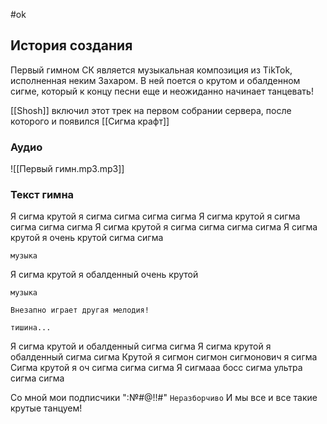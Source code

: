 #ok 
## История создания 

Первый гимном СК является музыкальная композиция из TikTok, исполненная неким Захаром. В ней поется о крутом и обалденном сигме, который к концу песни еще и неожиданно начинает танцевать!  

[[Shosh]] включил этот трек на первом собрании сервера, после которого и появился [[Сигма крафт]]

### Аудио

![[Первый гимн.mp3.mp3]]
### Текст гимна

Я сигма крутой я сигма сигма сигма сигма
Я сигма крутой я сигма сигма сигма сигма 
Я сигма крутой я сигма сигма сигма сигма
Я сигма крутой я очень крутой сигма сигма 

`музыка`

Я сигма крутой я обалденный очень крутой 

`музыка`

`Внезапно играет другая мелодия!`

`тишина...`

Я сигма крутой и обалденный сигма сигма 
Я сигма крутой я обалденный сигма сигма 
Крутой я сигмон сигмон сигмонович я сигма
Сигма крутой я оч сигма сигма сигма
Я сигмааа босс сигма ультра сигма сигма 

Со мной мои подписчики ":№#@!!#"
`Неразборчиво`
И мы все и все такие крутые танцуем!

